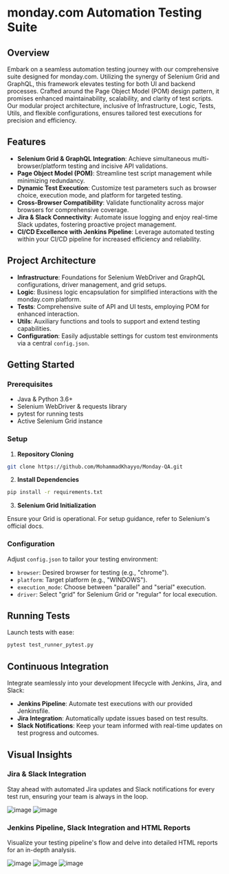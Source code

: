 # monday.com Automation Testing Suite

## Overview

Embark on a seamless automation testing journey with our comprehensive suite designed for monday.com. Utilizing the synergy of Selenium Grid and GraphQL, this framework elevates testing for both UI and backend processes. Crafted around the Page Object Model (POM) design pattern, it promises enhanced maintainability, scalability, and clarity of test scripts. Our modular project architecture, inclusive of Infrastructure, Logic, Tests, Utils, and flexible configurations, ensures tailored test executions for precision and efficiency.

## Features

- **Selenium Grid & GraphQL Integration**: Achieve simultaneous multi-browser/platform testing and incisive API validations.
- **Page Object Model (POM)**: Streamline test script management while minimizing redundancy.
- **Dynamic Test Execution**: Customize test parameters such as browser choice, execution mode, and platform for targeted testing.
- **Cross-Browser Compatibility**: Validate functionality across major browsers for comprehensive coverage.
- **Jira & Slack Connectivity**: Automate issue logging and enjoy real-time Slack updates, fostering proactive project management.
- **CI/CD Excellence with Jenkins Pipeline**: Leverage automated testing within your CI/CD pipeline for increased efficiency and reliability.

## Project Architecture

- **Infrastructure**: Foundations for Selenium WebDriver and GraphQL configurations, driver management, and grid setups.
- **Logic**: Business logic encapsulation for simplified interactions with the monday.com platform.
- **Tests**: Comprehensive suite of API and UI tests, employing POM for enhanced interaction.
- **Utils**: Auxiliary functions and tools to support and extend testing capabilities.
- **Configuration**: Easily adjustable settings for custom test environments via a central `config.json`.

## Getting Started

### Prerequisites

- Java & Python 3.6+
- Selenium WebDriver & requests library
- pytest for running tests
- Active Selenium Grid instance

### Setup

1. **Repository Cloning**

```sh
git clone https://github.com/MohammadKhayyo/Monday-QA.git
```

2. **Install Dependencies**

```sh
pip install -r requirements.txt
```

3. **Selenium Grid Initialization**

Ensure your Grid is operational. For setup guidance, refer to Selenium's official docs.

### Configuration

Adjust `config.json` to tailor your testing environment:

- `browser`: Desired browser for testing (e.g., "chrome").
- `platform`: Target platform (e.g., "WINDOWS").
- `execution_mode`: Choose between "parallel" and "serial" execution.
- `driver`: Select "grid" for Selenium Grid or "regular" for local execution.

## Running Tests

Launch tests with ease:

```sh
pytest test_runner_pytest.py
```

## Continuous Integration

Integrate seamlessly into your development lifecycle with Jenkins, Jira, and Slack:

- **Jenkins Pipeline**: Automate test executions with our provided Jenkinsfile.
- **Jira Integration**: Automatically update issues based on test results.
- **Slack Notifications**: Keep your team informed with real-time updates on test progress and outcomes.

## Visual Insights

### Jira & Slack Integration

Stay ahead with automated Jira updates and Slack notifications for every test run, ensuring your team is always in the loop.

![image](https://github.com/MohammadKhayyo/Monday-QA/assets/89653649/ec2d57ac-417c-4159-93f8-32e1c9b50c85)
![image](https://github.com/MohammadKhayyo/Monday-QA/assets/89653649/9f8fe33a-4244-4aba-baad-1130f2564458)

### Jenkins Pipeline, Slack Integration and HTML Reports

Visualize your testing pipeline's flow and delve into detailed HTML reports for an in-depth analysis.

![image](https://github.com/MohammadKhayyo/Monday-QA/assets/89653649/d48f43cb-e06d-48b4-8c1b-9be4dfe81540)
![image](https://github.com/MohammadKhayyo/Monday-QA/assets/89653649/16e33c88-3612-40ca-8a22-a4811c9922a4)
![image](https://github.com/MohammadKhayyo/Monday-QA/assets/89653649/5e0c899f-e28e-452d-90ef-d14308b85a6c)
